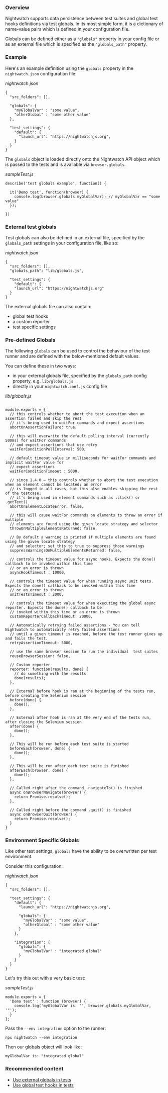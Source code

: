 ### Overview

Nightwatch supports data persistence between test suites and global test hooks definitions via test globals. In its most simple form, it is a dictionary of name-value pairs which is defined in your configuration file.

Globals can be defined either as a `"globals"` property in your config file or as an external file which is specified as the `"globals_path"` property.

### Example

Here's an example definition using the `globals` property in the `nightwatch.json` configuration file:

_nightwatch.json_

```
{
  "src_folders": [],

  "globals": {
    "myGlobalVar" : "some value",
    "otherGlobal" : "some other value"
  },

  "test_settings": {
    "default": {
      "launch_url": "https://nightwatchjs.org",
    }
  }
}
```

The `globals` object is loaded directly onto the Nightwatch API object which is passed to the tests and is available via `browser.globals`.

_sampleTest.js_

```
describe('test globals example', function() {
  
  it('Demo test', function(browser) {
    console.log(browser.globals.myGlobalVar); // myGlobalVar == "some value"
  });
  
})
```

### External test globals

Test globals can also be defined in an external file, specified by the `globals_path` settings in your configuration file, like so:

_nightwatch.json_

```
{
  "src_folders": [],
  "globals_path": "lib/globals.js",
  
  "test_settings": {
    "default": {
    "launch_url": "https://nightwatchjs.org"
  }
}
```

The external globals file can also contain:

-   global test hooks
-   a custom reporter
-   test specific settings

### Pre-defined Globals

The following `globals` can be used to control the behaviour of the test runner and are defined with the below-mentioned default values.

You can define these in two ways:

-   in your external globals file, specified by the `globals_path` config property, e.g. `lib/globals.js`
-   directly in your `nightwatch.conf.js` config file

_lib/globals.js_

```

module.exports = {
  // this controls whether to abort the test execution when an assertion failed and skip the rest
  // it's being used in waitFor commands and expect assertions
  abortOnAssertionFailure: true,

  // this will overwrite the default polling interval (currently 500ms) for waitFor commands
  // and expect assertions that use retry
  waitForConditionPollInterval: 500,

  // default timeout value in milliseconds for waitFor commands and implicit waitFor value for
  // expect assertions
  waitForConditionTimeout : 5000,

  // since 1.4.0 – this controls whether to abort the test execution when an element cannot be located; an error
  // is logged in all cases, but this also enables skipping the rest of the testcase;
  // it's being used in element commands such as .click() or .getText()
  abortOnElementLocateError: false,

  // this will cause waitFor commands on elements to throw an error if multiple
  // elements are found using the given locate strategy and selector
  throwOnMultipleElementsReturned: false,

  // By default a warning is printed if multiple elements are found using the given locate strategy
  // and selector; set this to true to suppress those warnings
  suppressWarningsOnMultipleElementsReturned: false,

  // controls the timeout value for async hooks. Expects the done() callback to be invoked within this time
  // or an error is thrown
  asyncHookTimeout : 10000,

  // controls the timeout value for when running async unit tests. Expects the done() callback to be invoked within this time
  // or an error is thrown
  unitTestsTimeout : 2000,

  // controls the timeout value for when executing the global async reporter. Expects the done() callback to be 
  // invoked within this time or an error is thrown
  customReporterCallbackTimeout: 20000,

  // Automatically retrying failed assertions - You can tell Nightwatch to automatically retry failed assertions 
  // until a given timeout is reached, before the test runner gives up and fails the test.
  retryAssertionTimeout: 5000,

  // use the same browser session to run the individual  test suites
  reuseBrowserSession: false,

  // Custom reporter
  reporter: function(results, done) {
    // do something with the results
    done(results);
  },

  // External before hook is ran at the beginning of the tests run, before creating the Selenium session
  before(done) {
    done();
  },

  // External after hook is ran at the very end of the tests run, after closing the Selenium session
  after(done) {
    done();
  },

  // This will be run before each test suite is started
  beforeEach(browser, done) {
    done();
  },

  // This will be run after each test suite is finished
  afterEach(browser, done) {
    done();
  },

  // Called right after the command .navigateTo() is finished
  async onBrowserNavigate(browser) {
    return Promise.resolve();
  },

  // Called right before the command .quit() is finished
  async onBrowserQuit(browser) {
    return Promise.resolve();
  }
}
```

### Environment Specific Globals

Like other test settings, `globals` have the ability to be overwritten per test environment.

Consider this configuration:

_nightwatch.json_

```
{
  "src_folders": [],
  
  "test_settings": {
    "default": {
      "launch_url": "https://nightwatchjs.org",
      
      "globals": {
        "myGlobalVar" : "some value",
        "otherGlobal" : "some other value"
      }
    },
    
    "integration": {
      "globals": {
        "myGlobalVar" : "integrated global"
      }
    }
  }
}
```

Let's try this out with a very basic test:

_sampleTest.js_

```
module.exports = {
  'Demo test' : function (browser) {
    console.log('myGlobalVar is: "', browser.globals.myGlobalVar, '"');
  }
};
```

Pass the `--env integration` option to the runner:

```
npx nightwatch --env integration
```

Then our globals object will look like:

```
myGlobalVar is: "integrated global"
```

### Recommended content

-   [Use external globals in tests](https://nightwatchjs.org/guide/writing-tests/using-test-globals.html)
-   [Use global test hooks in tests](https://nightwatchjs.org/guide/writing-tests/global-test-hooks.html)